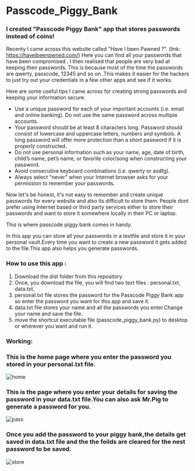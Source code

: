 # Passcode_Piggy_Bank
### I created "Passcode Piggy Bank" app that stores passwords instead of coins!

Recenty I came across this website called "Have I been Pawned ?". (link: https://haveibeenpwned.com/) 
Here you can find all your passwords that have been compromised . I then realised that people are very bad at keeping their passwords. This is because most of the time the passwords are qwerty, passcode, 12345 and so on .This makes it easier for the hackers to just try out your credentials in a few other apps and see if it works.

Here are some useful tips I came across for creating strong passwords and keeping your information secure.

* Use a unique password for each of your important accounts (i.e. email and online banking). Do not use the same password across multiple accounts.
* Your password should be at least 8 characters long. Password should consist of lowercase and uppercase letters, numbers and symbols. A long password will offer more protection than a short password if it is properly constructed.
* Do not use personal information such as your name, age, date of birth, child’s name, pet’s name, or favorite color/song when constructing your password.
* Avoid consecutive keyboard combinations (i.e. qwerty or asdfg).
* Always select “never” when your Internet browser asks for your permission to remember your passwords.

Now let's be honest, it's not easy to remember and create unique passwords for every website and also its difficult to store them. People dont prefer using Internet based or third party services either to store their passwords and want to store it somewhere locally in their PC or laptop.

This is where passcode piggy bank comes in handy.

In this app you can store all your passwords in a textfile and store it in your personal vault.Every time you want to create a new password it gets added to the file.This app also helps you generate passwords.

### How to use this app :
1. Download the dist folder from this repository.
2. Once, you download the file, you will find two text files : personal.txt, data.txt.
3. personal.txt file stores the password for the Passcode Piggy Bank app so enter the password you want for this app and save it.
4. data.txt file stores your name and all the passwords you enter.Change your name and save the file.
5. move the shortcut executable file (passcode_piggy_bank.py) to desktop or wherever you want and run it.

### Working:

### This is the home page where you enter the password you stored in your personal.txt file.


![home](https://user-images.githubusercontent.com/76477365/119934830-10a93b00-bfa4-11eb-94d3-88f06c9bfdea.jpg)

### This is the page where you enter your details for saving the password in your data.txt file.You can also ask Mr.Pig to generate a password for you.



![pass](https://user-images.githubusercontent.com/76477365/119934837-130b9500-bfa4-11eb-94b2-c1a38635f056.jpg)

### Once you add the password to your piggy bank,the details get saved in data.txt file and the the feilds are cleared for the nest password to be saved.


![store](https://user-images.githubusercontent.com/76477365/119934843-156def00-bfa4-11eb-8870-f2f5c8b91ffa.jpg)


